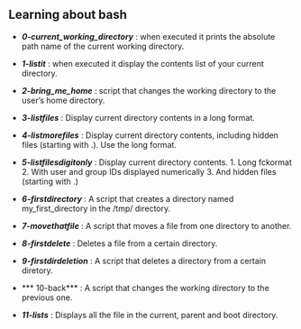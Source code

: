 ## Learning about bash

- ***0-current_working_directory*** : when executed it prints the absolute path name of the current working directory.

- ***1-listit*** : when executed it display the contents list of your current directory.

- ***2-bring_me_home*** : script that changes the working directory to the user’s home directory.

- ***3-listfiles*** : Display current directory contents in a long format.

- ***4-listmorefiles*** : Display current directory contents, including hidden files (starting with .). Use the long format.

- ***5-listfilesdigitonly*** : Display current directory contents.
				1. Long fckormat
				2. With user and group IDs displayed numerically
				3. And hidden files (starting with .)
- ***6-firstdirectory*** : A script that creates a directory named my_first_directory in the /tmp/ directory.

- ***7-movethatfile*** : A script that moves a file from one directory to another.

- ***8-firstdelete*** : Deletes a file from a certain directory.

- ***9-firstdirdeletion*** : A script that deletes a directory from a certain diretory.

- *** 10-back*** : A script that changes the working directory to the previous one.

- ***11-lists*** : Displays all the file in the current, parent and boot directory.
